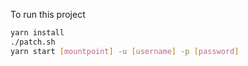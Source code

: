 To run this project

```sh
yarn install
./patch.sh
yarn start [mountpoint] -u [username] -p [password]
```
